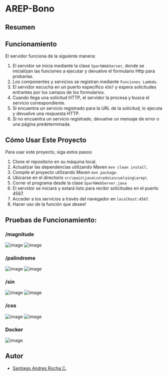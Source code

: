 # AREP-Bono

## Resumen


## Funcionamiento
El servidor funciona de la siguiente manera:
1. El servidor se inicia mediante la clase `SparkWebServer`, donde se inicializan las funciones a ejecutar y devuelve el formulario Http para probarlas.
2. Los componentes y servicios se registran mediante `Funciones Lambda`.
3. El servidor escucha en un puerto específico `4567` y espera solicitudes entrantes por los campos de los formularios.
4. Cuando llega una solicitud HTTP, el servidor la procesa y busca el servicio correspondiente.
5. Si encuentra un servicio registrado para la URL de la solicitud, lo ejecuta y devuelve una respuesta HTTP.
6. Si no encuentra un servicio registrado, devuelve un mensaje de error o una página predeterminada.

## Cómo Usar Este Proyecto
Para usar este proyecto, siga estos pasos:

1. Clone el repositorio en su máquina local.
2. Actualizar las dependencias utilizando Maven `mvn clean install`.
3. Compile el proyecto utilizando Maven `mvn package`.
4. Ubicarse en el directorio `src\main\java\co\edu\escuelaing\arep\`
5. Correr el programa desde la clase `SparkWebServer.java`
6. El servidor se iniciará y estará listo para recibir solicitudes en el puerto 4567.
7. Acceder a los servicios a través del navegador en `localhost:4567`.
8. Hacer uso de la función que desee!

## Pruebas de Funcionamiento:

### /magnitude
![image](https://github.com/SanRocks1220/AREP-Bono/assets/99696682/c036c918-7353-424f-8ded-fe0a16177763)
![image](https://github.com/SanRocks1220/AREP-Bono/assets/99696682/06dd624a-a438-4d7c-8f2e-cf83d9d22b16)
### /palindrome
![image](https://github.com/SanRocks1220/AREP-Bono/assets/99696682/eb556aa0-eb69-4569-97ed-bb06ddcfd8d2)
![image](https://github.com/SanRocks1220/AREP-Bono/assets/99696682/e265a941-8cfa-4c46-822e-d7557bf06a3c)
### /sin
![image](https://github.com/SanRocks1220/AREP-Bono/assets/99696682/18082beb-d135-4b3f-af20-cb8e2d6e835e)
![image](https://github.com/SanRocks1220/AREP-Bono/assets/99696682/e0cfc75c-dab3-47ff-9462-1fc4f5f16548)
### /cos
![image](https://github.com/SanRocks1220/AREP-Bono/assets/99696682/96f712b2-1a81-4663-9ae0-174bcf470b25)
![image](https://github.com/SanRocks1220/AREP-Bono/assets/99696682/1e51785d-b7ce-43bd-ba3c-835aa59650cb)

### Docker
![image](https://github.com/SanRocks1220/AREP-Bono/assets/99696682/35ce00ab-ea3a-4f5d-bede-6cb6aba1f666)


## Autor
- [Santiago Andres Rocha C.](https://github.com/SanRocks1220)






